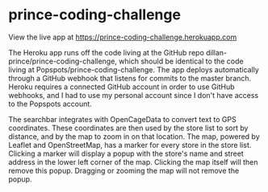 # prince-coding-challenge

View the live app at https://prince-coding-challenge.herokuapp.com

The Heroku app runs off the code living at the GitHub repo dillan-prince/prince-coding-challenge, which should be identical to the code living at Popspots/prince-coding-challenge. The app deploys automatically through a GitHub webhook that listens for commits to the master branch. Heroku requires a connected GitHub account in order to use GitHub webhooks, and I had to use my personal account since I don't have access to the Popspots account.

The searchbar integrates with OpenCageData to convert text to GPS coordinates. These coordinates are then used by the store list to sort by distance, and by the map to zoom in on that location. The map, powered by Leaflet and OpenStreetMap, has a marker for every store in the store list. Clicking a marker will display a popup with the store's name and street address in the lower left corner of the map. Clicking the map itself will then remove this popup. Dragging or zooming the map will not remove the popup.
